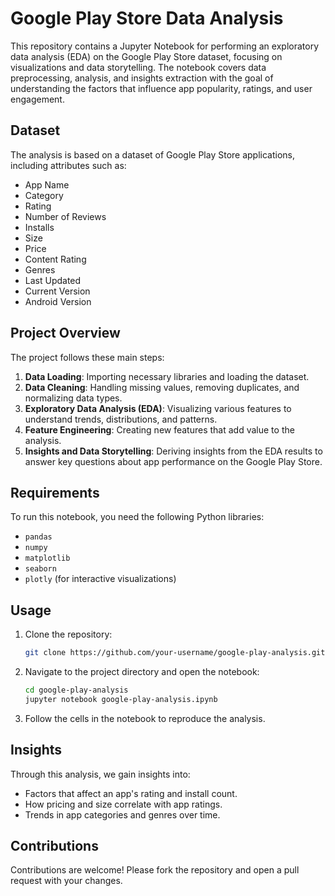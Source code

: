 # Google Play Store Data Analysis

This repository contains a Jupyter Notebook for performing an exploratory data analysis (EDA) on the Google Play Store dataset, focusing on visualizations and data storytelling. The notebook covers data preprocessing, analysis, and insights extraction with the goal of understanding the factors that influence app popularity, ratings, and user engagement.

## Dataset

The analysis is based on a dataset of Google Play Store applications, including attributes such as:
- App Name
- Category
- Rating
- Number of Reviews
- Installs
- Size
- Price
- Content Rating
- Genres
- Last Updated
- Current Version
- Android Version

## Project Overview

The project follows these main steps:
1. **Data Loading**: Importing necessary libraries and loading the dataset.
2. **Data Cleaning**: Handling missing values, removing duplicates, and normalizing data types.
3. **Exploratory Data Analysis (EDA)**: Visualizing various features to understand trends, distributions, and patterns.
4. **Feature Engineering**: Creating new features that add value to the analysis.
5. **Insights and Data Storytelling**: Deriving insights from the EDA results to answer key questions about app performance on the Google Play Store.

## Requirements

To run this notebook, you need the following Python libraries:
- `pandas`
- `numpy`
- `matplotlib`
- `seaborn`
- `plotly` (for interactive visualizations)

## Usage

1. Clone the repository:
   ```bash
   git clone https://github.com/your-username/google-play-analysis.git
   ```
2. Navigate to the project directory and open the notebook:
   ```bash
   cd google-play-analysis
   jupyter notebook google-play-analysis.ipynb
   ```
3. Follow the cells in the notebook to reproduce the analysis.

## Insights

Through this analysis, we gain insights into:
- Factors that affect an app's rating and install count.
- How pricing and size correlate with app ratings.
- Trends in app categories and genres over time.

## Contributions

Contributions are welcome! Please fork the repository and open a pull request with your changes.
